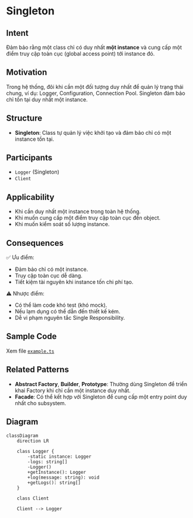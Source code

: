 # Singleton

## Intent

Đảm bảo rằng một class chỉ có duy nhất **một instance** và cung cấp một điểm truy cập toàn cục (global access point) tới instance đó.

## Motivation

Trong hệ thống, đôi khi cần một đối tượng duy nhất để quản lý trạng thái chung, ví dụ: Logger, Configuration, Connection Pool. Singleton đảm bảo chỉ tồn tại duy nhất một instance.

## Structure

- **Singleton**: Class tự quản lý việc khởi tạo và đảm bảo chỉ có một instance tồn tại.

## Participants

- `Logger` (Singleton)
- `Client`

## Applicability

- Khi cần duy nhất một instance trong toàn hệ thống.
- Khi muốn cung cấp một điểm truy cập toàn cục đến object.
- Khi muốn kiểm soát số lượng instance.

## Consequences

✅ Ưu điểm:

- Đảm bảo chỉ có một instance.
- Truy cập toàn cục dễ dàng.
- Tiết kiệm tài nguyên khi instance tốn chi phí tạo.

⚠️ Nhược điểm:

- Có thể làm code khó test (khó mock).
- Nếu lạm dụng có thể dẫn đến thiết kế kém.
- Dễ vi phạm nguyên tắc Single Responsibility.

## Sample Code

Xem file [`example.ts`](./example.ts)

## Related Patterns

- **Abstract Factory**, **Builder**, **Prototype**: Thường dùng Singleton để triển khai Factory khi chỉ cần một instance duy nhất.
- **Facade**: Có thể kết hợp với Singleton để cung cấp một entry point duy nhất cho subsystem.

## Diagram

```mermaid
classDiagram
    direction LR

    class Logger {
        -static instance: Logger
        -logs: string[]
        -Logger()
        +getInstance(): Logger
        +log(message: string): void
        +getLogs(): string[]
    }

    class Client

    Client --> Logger
```

